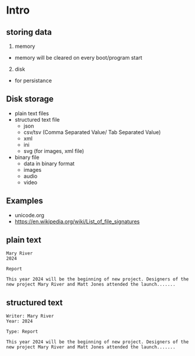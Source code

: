 # Intro

## storing data

1. memory
 -  memory will be cleared on every boot/program start
2. disk
 -  for persistance 
 
 ## Disk storage
  -  plain text files
  -  structured text file
     - json
     - csv/tsv (Comma Separated Value/ Tab Separated Value)
     - xml
     - ini
     - svg (for images, xml file)
 - binary file
     - data in binary format
     - images 
     - audio
     - video

## Examples

 -  unicode.org
 -  https://en.wikipedia.org/wiki/List_of_file_signatures

## plain text

```
Mary River
2024

Report

This year 2024 will be the beginning of new project. Designers of the new project Mary River and Matt Jones attended the launch.......
```

## structured text
```
Writer: Mary River
Year: 2024

Type: Report

This year 2024 will be the beginning of new project. Designers of the new project Mary River and Matt Jones attended the launch.......
```